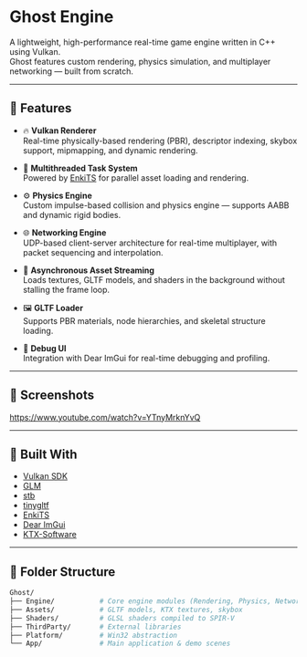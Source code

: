 # Ghost Engine

A lightweight, high-performance real-time game engine written in C++ using Vulkan.  
Ghost features custom rendering, physics simulation, and multiplayer networking — built from scratch.

---

## 🚀 Features

- 🔥 **Vulkan Renderer**  
  Real-time physically-based rendering (PBR), descriptor indexing, skybox support, mipmapping, and dynamic rendering.

- 🧠 **Multithreaded Task System**  
  Powered by [EnkiTS](https://github.com/dougbinks/enkiTS) for parallel asset loading and rendering.

- ⚙️ **Physics Engine**  
  Custom impulse-based collision and physics engine — supports AABB and dynamic rigid bodies.

- 🌐 **Networking Engine**  
  UDP-based client-server architecture for real-time multiplayer, with packet sequencing and interpolation.

- 🧵 **Asynchronous Asset Streaming**  
  Loads textures, GLTF models, and shaders in the background without stalling the frame loop.

- 🖼️ **GLTF Loader**  
  Supports PBR materials, node hierarchies, and skeletal structure loading.

- 🧰 **Debug UI**  
  Integration with Dear ImGui for real-time debugging and profiling.

---

## 📸 Screenshots

https://www.youtube.com/watch?v=YTnyMrknYvQ

---

## 🧪 Built With

- [Vulkan SDK](https://vulkan.lunarg.com/)
- [GLM](https://github.com/g-truc/glm)
- [stb](https://github.com/nothings/stb)
- [tinygltf](https://github.com/syoyo/tinygltf)
- [EnkiTS](https://github.com/dougbinks/enkiTS)
- [Dear ImGui](https://github.com/ocornut/imgui)
- [KTX-Software](https://github.com/KhronosGroup/KTX-Software)

---

## 📂 Folder Structure

```bash
Ghost/
├── Engine/           # Core engine modules (Rendering, Physics, Networking)
├── Assets/           # GLTF models, KTX textures, skybox
├── Shaders/          # GLSL shaders compiled to SPIR-V
├── ThirdParty/       # External libraries
├── Platform/         # Win32 abstraction
└── App/              # Main application & demo scenes
